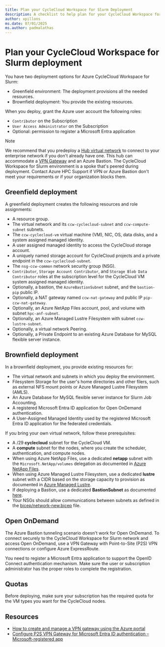 ```yaml
---
title: Plan your CycleCloud Workspace for Slurm Deployment
description: A checklist to help plan for your CycleCloud Workspace for Slurm deployment
author: xpillons
ms.date: 07/01/2025
ms.author: padmalathas
---
```


# Plan your CycleCloud Workspace for Slurm deployment

You have two deployment options for Azure CycleCloud Workspace for Slurm:
- Greenfield environment: The deployment provisions all the needed resources.
- Brownfield deployment: You provide the existing resources.

When you deploy, grant the Azure user account the following roles:
- `Contributor` on the Subscription
- `User Access Administrator` on the Subscription
- Optional: permission to register a Microsoft Entra application

> [!NOTE]
> We recommend that you predeploy a [Hub virtual network](/azure/architecture/networking/architecture/hub-spoke) to connect to your enterprise network if you don't already have one. This hub can accommodate a [VPN Gateway](/azure/vpn-gateway/tutorial-create-gateway-portal) and an Azure Bastion. The CycleCloud Workspace for Slurm environment is a spoke that's peered during deployment.
> Contact Azure HPC Support if VPN or Azure Bastion don't meet your requirements or if your organization blocks them.

## Greenfield deployment

A greenfield deployment creates the following resources and role assignments:
- A resource group.
- The virtual network and its `ccw-cyclecloud-subnet` and `ccw-compute-subnet` subnets.
- The `ccw-cyclecloud-vm` virtual machine (VM), NIC, OS, data disks, and a system assigned managed identity.
- A user assigned managed identity to access the CycleCloud storage account.
- A uniquely named storage account for CycleCloud projects and a private endpoint in the `ccw-cyclecloud-subnet`.
- The `nsg-ccw-common` network security group (NSG).
- `Contributor`, `Storage Account Contributor`, and `Storage Blob Data Contributor` roles at the subscription level for the CycleCloud VM system assigned managed identity.
- Optionally, a bastion, the `AzureBastionSubnet` subnet, and the `bastion-pip` public IP.
- Optionally, a NAT gateway named `ccw-nat-gateway` and public IP `pip-ccw-nat-gateway`.
- Optionally, an Azure NetApp Files account, pool, and volume with subnet `hpc-anf-subnet`.
- Optionally, an Azure Managed Lustre Filesystem with subnet `ccw-lustre-subnet`.
- Optionally, a virtual network Peering.
- Optionally, a Private Endpoint to an existing Azure Database for MySQL flexible server instance.

## Brownfield deployment

In a brownfield deployment, you provide existing resources for:
- The virtual network and subnets in which you deploy the environment.
- Filesystem Storage for the user's home directories and other filers, such as external NFS mount points or Azure Managed Lustre Filesystem (AMLS).
- An Azure Database for MySQL flexible server instance for Slurm Job Accounting.
- A registered Microsoft Entra ID application for Open OnDemand authentication.
- A User-Assigned Managed Identity used by the registered Microsoft Entra ID application for the federated credentials.

If you bring your own virtual network, follow these prerequisites:
- A /29 **cyclecloud** subnet for the CycleCloud VM.
- A **compute** subnet for the nodes, where you create the scheduler, authentication, and compute nodes.
- When using Azure NetApp Files, use a dedicated **netapp** subnet with the `Microsoft.NetApp/volumes` delegation as documented in [Azure NetApp Files](/azure/azure-netapp-files/azure-netapp-files-introduction).
- When using Azure Managed Lustre Filesystem, use a dedicated **lustre** subnet with a CIDR based on the storage capacity to provision as documented in [Azure Managed Lustre](/azure/azure-managed-lustre/amlfs-overview).
- If deploying a Bastion, use a dedicated **BastionSubnet** as documented [here](/azure/bastion/configuration-settings#subnet).
- Your NSGs should allow communications between subnets as defined in the [bicep/network-new.bicep](https://github.com/Azure/cyclecloud-slurm-workspace/blob/main/bicep/network-new.bicep) file.

## Open OnDemand

The Azure Bastion tunneling scenario doesn't work for Open OnDemand. To connect securely to the CycleCloud Workspace for Slurm network and access Open OnDemand, use a VPN Gateway with Point-to-Site (P2S) VPN connections or configure Azure ExpressRoute.

You need to register a Microsoft Entra application to support the OpenID Connect authentication mechanism. Make sure the user or subscription administrator has the proper roles to complete the registration.

## Quotas

Before deploying, make sure your subscription has the required quota for the VM types you want for the CycleCloud nodes.

## Resources

* [How to create and manage a VPN gateway using the Azure portal](/azure/vpn-gateway/tutorial-create-gateway-portal)
* [Configure P2S VPN Gateway for Microsoft Entra ID authentication – Microsoft-registered app](/azure/vpn-gateway/point-to-site-entra-gateway)
